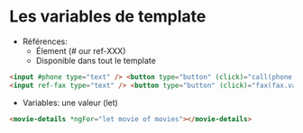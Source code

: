 <!-- .slide: class="with-code inconsolata" -->

# Les variables de template

-   Références:
    -   Élement (# our ref-XXX)
    -   Disponible dans tout le template<br>

```html
<input #phone type="text" /> <button type="button" (click)="call(phone.value)">Click</button>
<input ref-fax type="text" /> <button type="button" (click)="fax(fax.value)">Click</button>
```

<!-- .element: class="big-code" -->

-   Variables: une valeur (let)

```html
<movie-details *ngFor="let movie of movies"></movie-details>
```

<!-- .element: class="big-code" -->


